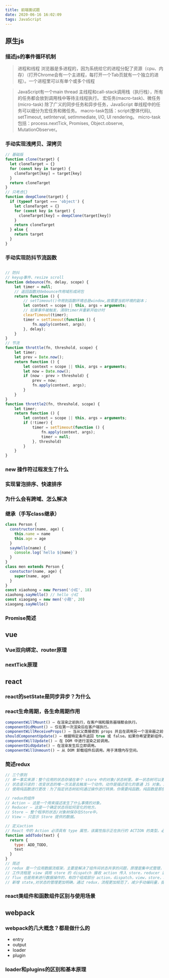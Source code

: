 ```yaml
---
title: 前端面试题
date: 2020-06-16 16:02:09
tags: JavaScript
---
```


## 原生js

### 描述js的事件循环机制

> 进程和线程
> 浏览器是多进程的，因为系统给它的进程分配了资源（cpu、内存）（打开Chrome会有一个主进程，每打开一个Tab页就有一个独立的进程）。一个进程里可以有单个或多个线程

> JavaScript有一个main thread 主线程和call-stack调用栈（执行栈），所有的任务都会放到调用栈中等待主线程执行。
> 宏任务(macro-task)、微任务(micro-task)
> 除了广义的同步任务和异步任务，JavaScript 单线程中的任务可以细分为宏任务和微任务。
> macro-task包括：script(整体代码), setTimeout, setInterval, setImmediate, I/O, UI rendering。
> micro-task包括：process.nextTick, Promises, Object.observe, MutationObserver。

### 手动实现浅拷贝、深拷贝

```javascript
// 基础版
function clone(target) {
  let cloneTarget = {}
  for (const key in target) {
    cloneTarget[key] = target[key]
  }
  return cloneTarget
}
// 只考虑{}
function deepClone(target) {
  if (typeof target === 'object') {
    let cloneTarget = {}
    for (const key in target) {
      cloneTarget[key] = deepClone(target[key])
    }
    return cloneTarget
  } else {
    return target
  }
}
```

### 手动实现防抖节流函数

```javascript

// 防抖
// keyup事件、resize scroll
function debounce(fn, delay, scope) {
    let timer = null;
    // 返回函数对debounce作用域形成闭包
    return function () {
        // setTimeout()中用到函数环境总是window,故需要当前环境的副本；
        let context = scope || this, args = arguments;
        // 如果事件被触发，清除timer并重新开始计时
        clearTimeout(timer);
        timer = setTimeout(function () {
            fn.apply(context, args);
        }, delay);
    }
}
// 节流
function throttle(fn, threshold, scope) {
    let timer;
    let prev = Date.now();
    return function () {
        let context = scope || this, args = arguments;
        let now = Date.now();
        if (now - prev > threshold) {
            prev = now;
            fn.apply(context, args);
        }
    }
}
function throttle2(fn, threshold, scope) {
    let timer;
    return function () {
        let context = scope || this, args = arguments;
        if (!timer) {
            timer = setTimeout(function () {
                fn.apply(context, args);
                timer = null;
            }, threshold)
        }
    }
}

```

### new 操作符过程发生了什么

### 实现冒泡排序、快速排序

### 为什么会有跨域、怎么解决

### 继承（手写class继承）

```js
class Person {
  constructor(name, age) {
    this.name = name
    this.age = age
  }
  sayHello(name) {
    console.log(`hello ${name}`)
  }
}
class men extends Person {
  constuctor(name, age) {
    super(name, age)
  }
}
const xiaohong = new Person('小红', 18)
xiaohong.sayHello() // hello 小红
const xiaogang = new men('小刚', 20)
xiaogang.sayHello()
```

### Promise简述
## vue

### Vue双向绑定、router原理

### nextTick原理
## react

### react的setState是同步异步？为什么

### react生命周期，各生命周期作用
```javascript
componentWillMount() – 在渲染之前执行，在客户端和服务器端都会执行。
componentDidMount() – 仅在第一次渲染后在客户端执行。
componentWillReceiveProps() – 当从父类接收到 props 并且在调用另一个渲染器之前调用。
shouldComponentUpdate() – 根据特定条件返回 true 或 false。如果你希望更新组件，请返回true 否则返回 false。默认情况下，它返回 false。
componentWillUpdate() – 在 DOM 中进行渲染之前调用。
componentDidUpdate() – 在渲染发生后立即调用。
componentWillUnmount() – 从 DOM 卸载组件后调用。用于清理内存空间。
```
### 简述redux
```js
// 三个原则
// 单一事实来源：整个应用的状态存储在单个 store 中的对象/状态树里。单一状态树可以更容易地跟踪随时间的变化，并调试或检查应用程序。
// 状态是只读的：改变状态的唯一方法是去触发一个动作。动作是描述变化的普通 JS 对象。就像 state 是数据的最小表示一样，该操作是对数据更改的最小表示。
// 使用纯函数进行更改：为了指定状态树如何通过操作进行转换，你需要纯函数。纯函数是那些返回值仅取决于其参数值的函数。

// redux的组件
// Action – 这是一个用来描述发生了什么事情的对象。
// Reducer – 这是一个确定状态将如何变化的地方。
// Store – 整个程序的状态/对象树保存在Store中。
// View – 只显示 Store 提供的数据。

// 定义action
// React 中的 Action 必须具有 type 属性，该属性指示正在执行的 ACTION 的类型。必须将它们定义为字符串常量，并且还可以向其添加更多的属性。在 Redux 中，action 被名为 Action Creators 的函数所创建。以下是 Action 和Action Creator 的示例：
function addTodo(text) {
  return {
    type: ADD_TODO,    
    text
  }
}
// 简述
// redux 是一个应用数据流框架，主要是解决了组件间状态共享的问题，原理是集中式管理，主要有三个核心方法，action，store，reducer，
// 工作流程是 view 调用 store 的 dispatch 接收 action 传入 store，reducer 进行 state 操作，view 通过 store 提供的 getState 获取最新的数据，
// flux 也是用来进行数据操作的，有四个组成部分 action，dispatch，view，store，工作流程是 view 发出一个 action，派发器接收 action，让 store 进行数据更新，更新完成以后 store 发出 change，view 接受 change 更新视图。Redux 和 Flux 很像。主要区别在于 Flux 有多个可以改变应用状态的 store，在 Flux 中 dispatcher 被用来传递数据到注册的回调事件，但是在 redux 中只能定义一个可更新状态的 store，redux 把 store 和 Dispatcher 合并,结构更加简单清晰
// 新增 state,对状态的管理更加明确，通过 redux，流程更加规范了，减少手动编码量，提高了编码效率，同时缺点时当数据更新时有时候组件不需要，但是也要重新绘制，有些影响效率。一般情况下，我们在构建多交互，多数据流的复杂项目应用时才会使用它们
```
### react类组件和函数组件区别与使用场景
## webpack

### webpack的几大概念？都是做什么的
  - entry
  - output
  - loader
  - plugin

### loader和plugins的区别和基本原理

